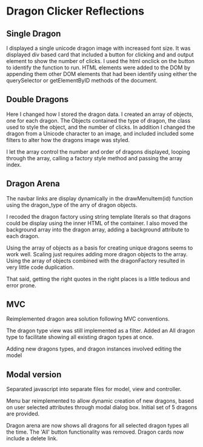 # Dragon Clicker Reflections

## Single Dragon

I displayed a single unicode dragon image with increased font size. It was displayed div based card that included a button for clicking and and output element to show the number of clicks. I used the html onclick on the button to identify the function to run. HTML elements were added to the DOM by appending them other DOM elements that had been identify using either the querySelector or getElementByID methods of the document.

## Double Dragons

Here I changed how I stored the dragon data. I created an array of objects, one for each dragon. The Objects contained the type of dragon, the class used to style the object, and the number of clicks. In addition I changed the dragon from a Unicode character to an image, and included included some filters to alter how the dragons image was styled.

I let the array control the number and order of dragons displayed, looping through the array, calling a factory style method and passing the array index.

## Dragon Arena

The navbar links are display dynamically in the drawMenuItem(id) function using the dragon_type of the arry of dragon objects.

I recoded the dragon factory using string template literals so that
dragons could be display using the inner HTML of the container. I also moved the background array into the dragon array, adding a background attribute to each dragon.

Using the array of objects as a basis for creating unique dragons seems to work well. Scaling just requires adding more dragon objects to the array. Using the array of objects combined with the dragonFactory resulted in very little code duplication.

That said, getting the right quotes in the right places is a little tedious and error prone.

## MVC

Reimplemented dragon area solution following MVC conventions.

The dragon type view was still implemented as a filter. Added an All dragon type to facilitate showing all existing dragon types at once.

Adding new dragons types, and dragon instances involved editing the model

## Modal version

Separated javascript into separate files for model, view and controller.

Menu bar reimplemented to allow dynamic creation of new dragons, based on user selected attributes through modal dialog box.
Initial set of 5 dragons are provided.

Dragon arena are now shows all dragons for all selected dragon types all the time. The 'All' button functionality was removed.
Dragon cards now include a delete link.
